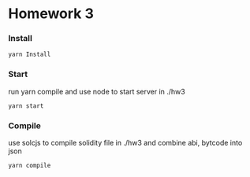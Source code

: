 # Homework 3

### Install
```
yarn Install
```

### Start
run yarn compile and use node to start server in ./hw3
```
yarn start
```

### Compile
use solcjs to compile solidity file in ./hw3 and combine abi, bytcode into json 
```
yarn compile
```
